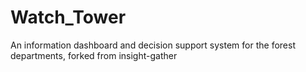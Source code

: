 # Watch_Tower
An information dashboard and decision support system for the forest departments, forked from insight-gather
